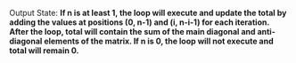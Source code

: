 Output State: **If n is at least 1, the loop will execute and update the total by adding the values at positions (0, n-1) and (i, n-i-1) for each iteration. After the loop, total will contain the sum of the main diagonal and anti-diagonal elements of the matrix. If n is 0, the loop will not execute and total will remain 0.**